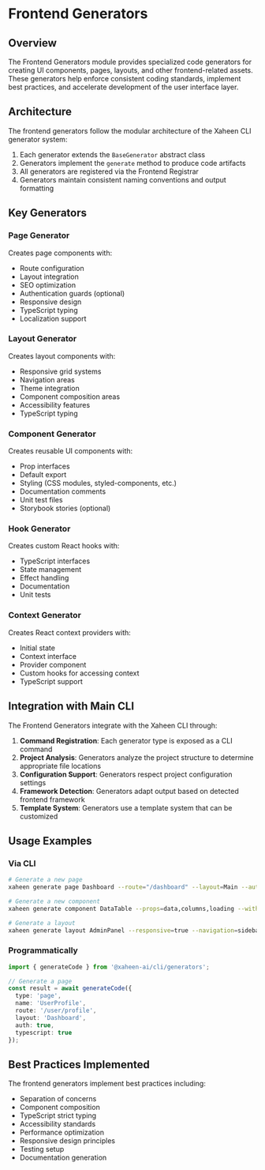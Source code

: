 # Frontend Generators

## Overview

The Frontend Generators module provides specialized code generators for creating UI components, pages, layouts, and other frontend-related assets. These generators help enforce consistent coding standards, implement best practices, and accelerate development of the user interface layer.

## Architecture

The frontend generators follow the modular architecture of the Xaheen CLI generator system:

1. Each generator extends the `BaseGenerator` abstract class
2. Generators implement the `generate` method to produce code artifacts
3. All generators are registered via the Frontend Registrar
4. Generators maintain consistent naming conventions and output formatting

## Key Generators

### Page Generator

Creates page components with:
- Route configuration
- Layout integration
- SEO optimization
- Authentication guards (optional)
- Responsive design
- TypeScript typing
- Localization support

### Layout Generator

Creates layout components with:
- Responsive grid systems
- Navigation areas
- Theme integration
- Component composition areas
- Accessibility features
- TypeScript typing

### Component Generator

Creates reusable UI components with:
- Prop interfaces
- Default export
- Styling (CSS modules, styled-components, etc.)
- Documentation comments
- Unit test files
- Storybook stories (optional)

### Hook Generator

Creates custom React hooks with:
- TypeScript interfaces
- State management
- Effect handling
- Documentation
- Unit tests

### Context Generator

Creates React context providers with:
- Initial state
- Context interface
- Provider component
- Custom hooks for accessing context
- TypeScript support

## Integration with Main CLI

The Frontend Generators integrate with the Xaheen CLI through:

1. **Command Registration**: Each generator type is exposed as a CLI command
2. **Project Analysis**: Generators analyze the project structure to determine appropriate file locations
3. **Configuration Support**: Generators respect project configuration settings
4. **Framework Detection**: Generators adapt output based on detected frontend framework
5. **Template System**: Generators use a template system that can be customized

## Usage Examples

### Via CLI

```bash
# Generate a new page
xaheen generate page Dashboard --route="/dashboard" --layout=Main --auth=true

# Generate a new component
xaheen generate component DataTable --props=data,columns,loading --withTests=true

# Generate a layout
xaheen generate layout AdminPanel --responsive=true --navigation=sidebar
```

### Programmatically

```typescript
import { generateCode } from '@xaheen-ai/cli/generators';

// Generate a page
const result = await generateCode({
  type: 'page',
  name: 'UserProfile',
  route: '/user/profile',
  layout: 'Dashboard',
  auth: true,
  typescript: true
});
```

## Best Practices Implemented

The frontend generators implement best practices including:

- Separation of concerns
- Component composition
- TypeScript strict typing
- Accessibility standards
- Performance optimization
- Responsive design principles
- Testing setup
- Documentation generation

